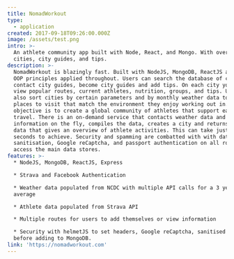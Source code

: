 ```yaml
---
title: NomadWorkout
type:
  - application
created: 2017-09-18T09:26:00.000Z
image: /assets/test.png
intro: >-
  An athlete community app built with Node, React, and Mongo. With over 650
  cities, city guides, and tips.  
description: >-
  NomadWorkout is blazingly fast. Built with NodeJS, MongoDB, ReactJS and with
  OOP principles applied throughout. Users can search the database of cities,
  contact city guides, become city guides and add tips. On each city you can
  view popular routes, current athletes, nutrition, groups, and tips. Users can
  also sort cities by certain parameters and by monthly weather data to find new
  places to visit that match the environment they enjoy working out in. The
  objective is to create a global community of athletes that support eachother
  travel. There is an on-demand service that contacts weather data and Strava
  information on the fly, compiles the data, creates a city and returns JSON
  data that gives an overview of athlete activities. This can take just 3
  seconds to achieve. Security and spamming are combatted with with data
  sanitisation, Google reCaptcha, and passport authentication on all routes that
  access the main data stores.
features: >-
  * NodeJS, MongoDB, ReactJS, Express

  * Strava and Facebook Authentication

  * Weather data populated from NCDC with multiple API calls for a 3 year
  average

  * Athlete data populated from Strava API

  * Multiple routes for users to add themselves or view information

  * Security with helmetJS to set headers, Google reCaptcha, sanitised date
  before adding to MongoDB.
link: 'https://nomadworkout.com'
---
```


